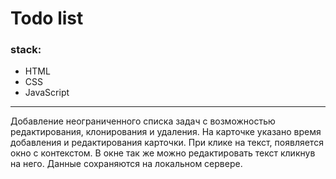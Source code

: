 # Todo list

### stack:
- HTML
- CSS
- JavaScript
___

Добавление неограниченного списка задач с возможностью редактирования, клонирования и удаления.
На карточке указано время добавления и редактирования карточки.
При клике на текст, появляется окно с контекстом.
В окне так же можно редактировать текст кликнув на него.
Данные сохраняются на локальном сервере.